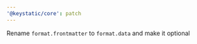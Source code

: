 ```yaml
---
'@keystatic/core': patch
---
```


Rename `format.frontmatter` to `format.data` and make it optional
